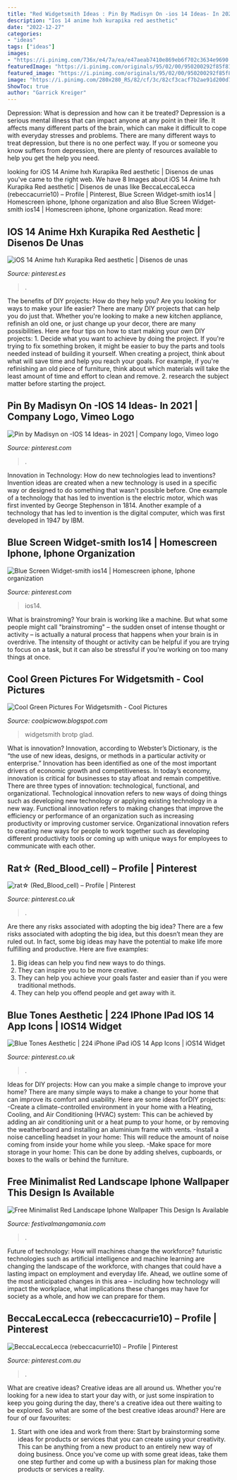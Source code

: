 ```yaml
---
title: "Red Widgetsmith Ideas : Pin By Madisyn On -ios 14 Ideas- In 2021"
description: "Ios 14 anime hxh kurapika red aesthetic"
date: "2022-12-27"
categories:
- "ideas"
tags: ["ideas"]
images:
- "https://i.pinimg.com/736x/e4/7a/ea/e47aeab7410e869eb6f702c3634e9690.jpg"
featuredImage: "https://i.pinimg.com/originals/95/02/00/950200292f85f81e29925a0a57d87845.png"
featured_image: "https://i.pinimg.com/originals/95/02/00/950200292f85f81e29925a0a57d87845.png"
image: "https://i.pinimg.com/280x280_RS/82/cf/3c/82cf3cacf7b2ae91d200d772f3080e29.jpg"
ShowToc: true
author: "Garrick Kreiger"
---
```



Depression: What is depression and how can it be treated?
Depression is a serious mental illness that can impact anyone at any point in their life. It affects many different parts of the brain, which can make it difficult to cope with everyday stresses and problems. There are many different ways to treat depression, but there is no one perfect way. If you or someone you know suffers from depression, there are plenty of resources available to help you get the help you need.

	

		
looking for iOS 14 Anime hxh Kurapika Red aesthetic | Disenos de unas you've came to the right web. We have 8 Images about iOS 14 Anime hxh Kurapika Red aesthetic | Disenos de unas like BeccaLeccaLecca (rebeccacurrie10) – Profile | Pinterest, Blue Screen Widget-smith ios14 | Homescreen iphone, Iphone organization and also Blue Screen Widget-smith ios14 | Homescreen iphone, Iphone organization. Read more:
		
    
## IOS 14 Anime Hxh Kurapika Red Aesthetic | Disenos De Unas

<img loading=lazy src="https://i.pinimg.com/736x/76/ce/f9/76cef9ab1083191b609a781cdb2cd41c.jpg" onerror="this.onerror=null;this.src='https://tse2.mm.bing.net/th?id=OIP.JIzWCwtrHWzDSljzMGyGAQHaMi&amp;pid=15.1';" alt="iOS 14 Anime hxh Kurapika Red aesthetic | Disenos de unas">

_Source: pinterest.es_

>. 

	

The benefits of DIY projects: How do they help you?
Are you looking for ways to make your life easier? There are many DIY projects that can help you do just that. Whether you're looking to make a new kitchen appliance, refinish an old one, or just change up your decor, there are many possibilities. Here are four tips on how to start making your own DIY projects: 1. Decide what you want to achieve by doing the project. If you're trying to fix something broken, it might be easier to buy the parts and tools needed instead of building it yourself. When creating a project, think about what will save time and help you reach your goals. For example, if you're refinishing an old piece of furniture, think about which materials will take the least amount of time and effort to clean and remove. 2. research the subject matter before starting the project.

    
## Pin By Madisyn On -IOS 14 Ideas- In 2021 | Company Logo, Vimeo Logo

<img loading=lazy src="https://i.pinimg.com/736x/2c/d6/9c/2cd69ccc37f8af5ec1dc84ad197f59e6.jpg" onerror="this.onerror=null;this.src='https://tse2.mm.bing.net/th?id=OIP.2IWPe_vngFzc0bb4JQcfUAHaHa&amp;pid=15.1';" alt="Pin by Madisyn on -IOS 14 Ideas- in 2021 | Company logo, Vimeo logo">

_Source: pinterest.com_

>. 

	

Innovation in Technology: How do new technologies lead to inventions?
Invention ideas are created when a new technology is used in a specific way or designed to do something that wasn't possible before. One example of a technology that has led to invention is the electric motor, which was first invented by George Stephenson in 1814. Another example of a technology that has led to invention is the digital computer, which was first developed in 1947 by IBM.

    
## Blue Screen Widget-smith Ios14 | Homescreen Iphone, Iphone Organization

<img loading=lazy src="https://i.pinimg.com/236x/2d/eb/bc/2debbc9784664168436ff85f915d252e.jpg?nii=t" onerror="this.onerror=null;this.src='https://tse1.mm.bing.net/th?id=OIP.uHEB4KylRmxnE5veOsAUsgAAAA&amp;pid=15.1';" alt="Blue Screen Widget-smith ios14 | Homescreen iphone, Iphone organization">

_Source: pinterest.com_

>ios14. 

	

What is brainstroming?
Your brain is working like a machine. But what some people might call "brainstroming" – the sudden onset of intense thought or activity – is actually a natural process that happens when your brain is in overdrive. The intensity of thought or activity can be helpful if you are trying to focus on a task, but it can also be stressful if you're working on too many things at once.

    
## Cool Green Pictures For Widgetsmith - Cool Pictures

<img loading=lazy src="https://i.pinimg.com/originals/54/36/ed/5436ed75a279460cbbb1877cdfe72d00.jpg" onerror="this.onerror=null;this.src='https://tse1.mm.bing.net/th?id=OIP.VIThX9LbgIUoWW13lRHT5QHaDC&amp;pid=15.1';" alt="Cool Green Pictures For Widgetsmith - Cool Pictures">

_Source: coolpicwow.blogspot.com_

>widgetsmith brotp glad. 

	

What is innovation?
Innovation, according to Webster’s Dictionary, is the “the use of new ideas, designs, or methods in a particular activity or enterprise.” Innovation has been identified as one of the most important drivers of economic growth and competitiveness. In today’s economy, innovation is critical for businesses to stay afloat and remain competitive. There are three types of innovation: technological, functional, and organizational.
Technological innovation refers to new ways of doing things such as developing new technology or applying existing technology in a new way. Functional innovation refers to making changes that improve the efficiency or performance of an organization such as increasing productivity or improving customer service. Organizational innovation refers to creating new ways for people to work together such as developing different productivity tools or coming up with unique ways for employees to communicate with each other.

    
## Rat☆ (Red_Blood_cell) – Profile | Pinterest

<img loading=lazy src="https://i.pinimg.com/280x280_RS/b3/bc/7d/b3bc7dce92b3790f234e75a0ce3b8b58.jpg" onerror="this.onerror=null;this.src='https://tse4.mm.bing.net/th?id=OIP.c_j3CtM9vG2QoNK98o_gAwEYEY&amp;pid=15.1';" alt="rat☆ (Red_Blood_cell) – Profile | Pinterest">

_Source: pinterest.co.uk_

>. 

	

Are there any risks associated with adopting the big idea?
There are a few risks associated with adopting the big idea, but this doesn’t mean they are ruled out. In fact, some big ideas may have the potential to make life more fulfilling and productive. Here are five examples: 
1. Big ideas can help you find new ways to do things.
2. They can inspire you to be more creative.
3. They can help you achieve your goals faster and easier than if you were traditional methods.
4. They can help you offend people and get away with it.

    
## Blue Tones Aesthetic | 224 IPhone IPad IOS 14 App Icons | IOS14 Widget

<img loading=lazy src="https://i.pinimg.com/736x/e4/7a/ea/e47aeab7410e869eb6f702c3634e9690.jpg" onerror="this.onerror=null;this.src='https://tse1.mm.bing.net/th?id=OIP.gVKEVscUqfpU0mXcleC7EQHaM4&amp;pid=15.1';" alt="Blue Tones Aesthetic | 224 iPhone iPad iOS 14 App Icons | iOS14 Widget">

_Source: pinterest.co.uk_

>. 

	

Ideas for DIY projects: How can you make a simple change to improve your home?
There are many simple ways to make a change to your home that can improve its comfort and usability. Here are some ideas forDIY projects: 
-Create a climate-controlled environment in your home with a Heating, Cooling, and Air Conditioning (HVAC) system: This can be achieved by adding an air conditioning unit or a heat pump to your home, or by removing the weatherboard and installing an aluminium frame with vents. 
-Install a noise cancelling headset in your home: This will reduce the amount of noise coming from inside your home while you sleep. 
-Make space for more storage in your home: This can be done by adding shelves, cupboards, or boxes to the walls or behind the furniture.

    
## Free Minimalist Red Landscape Iphone Wallpaper This Design Is Available

<img loading=lazy src="https://i.pinimg.com/originals/95/02/00/950200292f85f81e29925a0a57d87845.png" onerror="this.onerror=null;this.src='https://tse1.mm.bing.net/th?id=OIP.B3t1NmL_D_HpKbCwNYOJ-gHaQC&amp;pid=15.1';" alt="Free Minimalist Red Landscape Iphone Wallpaper This Design Is Available">

_Source: festivalmangamania.com_

>. 

	

Future of technology: How will machines change the workforce?
futuristic technologies such as artificial intelligence and machine learning are changing the landscape of the workforce, with changes that could have a lasting impact on employment and everyday life. Ahead, we outline some of the most anticipated changes in this area – including how technology will impact the workplace, what implications these changes may have for society as a whole, and how we can prepare for them.

    
## BeccaLeccaLecca (rebeccacurrie10) – Profile | Pinterest

<img loading=lazy src="https://i.pinimg.com/280x280_RS/82/cf/3c/82cf3cacf7b2ae91d200d772f3080e29.jpg" onerror="this.onerror=null;this.src='https://tse4.mm.bing.net/th?id=OIP.Ib54k1as28SSJrOWzRAD9gAAAA&amp;pid=15.1';" alt="BeccaLeccaLecca (rebeccacurrie10) – Profile | Pinterest">

_Source: pinterest.com.au_

>. 

	

What are creative ideas?
Creative ideas are all around us. Whether you're looking for a new idea to start your day with, or just some inspiration to keep you going during the day, there's a creative idea out there waiting to be explored. So what are some of the best creative ideas around? Here are four of our favourites: 
1. Start with one idea and work from there: Start by brainstorming some ideas for products or services that you can create using your creativity. This can be anything from a new product to an entirely new way of doing business. Once you've come up with some great ideas, take them one step further and come up with a business plan for making those products or services a reality. 


